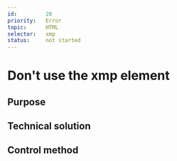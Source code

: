 ```yaml
---
id:         28
priority:   Error
topic:      HTML
selector:   xmp
status:     not started
---
```


# Don't use the xmp element

## Purpose

## Technical solution

## Control method

